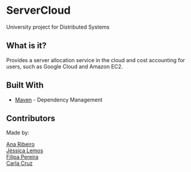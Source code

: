 # ServerCloud
University project for Distributed Systems

## What is it?
Provides a server allocation service in the cloud and cost accounting for users, such as Google Cloud and Amazon EC2.

## Built With
* [Maven](https://maven.apache.org/) - Dependency Management

## Contributors
Made by:

[Ana Ribeiro](https://github.com/anaribeiro142) <br />
[Jéssica Lemos](https://github.com/jessicalemos) <br />
[Filipa Pereira](https://github.com/FilipaPereira)<br />
[Carla Cruz](https://github.com/CarlaCruz146) <br />
